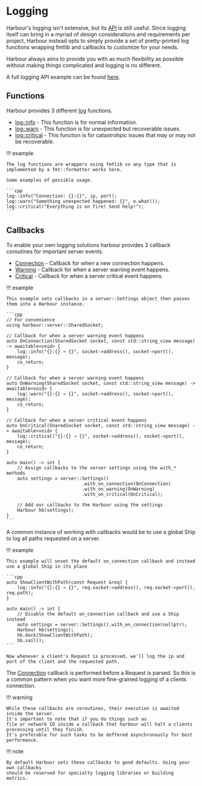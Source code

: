 # Logging

Harbour's logging isn't extensive, but its [API](https://github.com/griefzz/harbour/blob/main/include/harbour/log/) is still useful.
Since logging itself can bring in a myriad
of design considerations and requirements per project, Harbour instead opts to simply provide a
set of pretty-printed log functions wrapping fmtlib and callbacks to customize for your needs.

Harbour always aims to provide you with as much flexibility as possible without making things complicated and logging
is no different.

A full logging API example can be found [here](https://github.com/griefzz/harbour/blob/main/examples/logging.cpp).

## Functions

Harbour provides 3 different [log](https://github.com/griefzz/harbour/blob/main/include/harbour/log/log.hpp#L24) functions.

- [log::info](https://github.com/griefzz/harbour/blob/main/include/harbour/log/log.hpp#L40) - This function is for normal information.
- [log::warn](https://github.com/griefzz/harbour/blob/main/include/harbour/log/log.hpp#L60) - This function is for unexpected but recoverable issues.
- [log::critical](https://github.com/griefzz/harbour/blob/main/include/harbour/log/log.hpp#L80) - This function is for catastrohpic issues that may or may not be recoverable.

!!! example

    The log functions are wrappers using fmtlib so any type that is implemented by a fmt::formatter works here.
    
    Some examples of possible usage.

    ```cpp
    log::info("Connection: {}:{}", ip, port);
    log::warn("Something unexpected happened: {}", e.what());
    log::critical("Everything is on fire! Send help!");
    ```

## Callbacks

To enable your own logging solutions harbour provides 3 callback coroutines for important server events.

- [Connection](https://github.com/griefzz/harbour/blob/main/include/harbour/log/callbacks.hpp#L24) - Callback for when a new connection happens.
- [Warning](https://github.com/griefzz/harbour/blob/main/include/harbour/log/callbacks.hpp#L28) - Callback for when a server warning event happens.
- [Critical](https://github.com/griefzz/harbour/blob/main/include/harbour/log/callbacks.hpp#L32) - Callback for when a server critical event happens.

!!! example

    This example sets callbacks in a server::Settings object then passes them into a Harbour instance.

    ```cpp
    // For convenience
    using harbour::server::SharedSocket;

    // Callback for when a server warning event happens
    auto OnConnection(SharedSocket socket, const std::string_view message) -> awaitable<void> {
        log::info("{}:{} → {}", socket->address(), socket->port(), message);
        co_return;
    }

    // Callback for when a server warning event happens
    auto OnWarning(SharedSocket socket, const std::string_view message) -> awaitable<void> {
        log::warn("{}:{} → {}", socket->address(), socket->port(), message);
        co_return;
    }

    // Callback for when a server critical event happens
    auto OnCritical(SharedSocket socket, const std::string_view message) -> awaitable<void> {
        log::critical("{}:{} → {}", socket->address(), socket->port(), message);
        co_return;
    }

    auto main() -> int {
        // Assign callbacks to the server settings using the with_* methods
        auto settings = server::Settings()
                                .with_on_connection(OnConnection)
                                .with_on_warning(OnWarning)
                                .with_on_critical(OnCritical);

        // Add our callbacks to the Harbour using the settings
        Harbour hb(settings);
    }
    ```

A common instance of working with callbacks would be to use a global Ship to log all paths requested on a server.

!!! example

    This example will unset the default on_connection callback and instead use a global Ship in its place

    ```cpp
    auto ShowClientWithPath(const Request &req) {
        log::info("{}:{} → {}", req.socket->address(), req.socket->port(), req.path);
    }
    
    auto main() -> int {
        // Disable the default on_connection callback and use a Ship instead
        auto settings = server::Settings().with_on_connection(nullptr);
        Harbour hb(settings);
        hb.dock(ShowClientWithPath);
        hb.sail();
    ```

    Now whenever a client's Request is processed, we'll log the ip and port of the client and the requested path.

The [Connection](https://github.com/griefzz/harbour/blob/main/include/harbour/log/callbacks.hpp#L24) callback is performed before a Request is parsed. So this is a common pattern when you want more fine-grained logging
of a clients connection.

!!! warning

    While these callbacks are coroutines, their execution is awaited inside the server. 
    It's important to note that if you do things such as
    file or network IO inside a callback that harbour will halt a clients processing until they finish. 
    It's preferable for such tasks to be deffered asynchronously for best performance.

!!! note

    By default Harbour sets these callbacks to good defaults. Using your own callbacks
    should be reserved for specialty logging libraries or building metrics.
